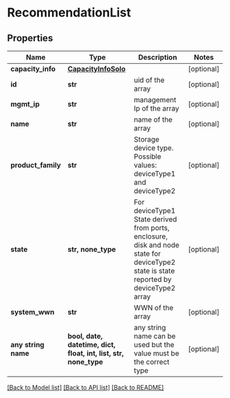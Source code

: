 # RecommendationList


## Properties
Name | Type | Description | Notes
------------ | ------------- | ------------- | -------------
**capacity_info** | [**CapacityInfoSolo**](CapacityInfoSolo.md) |  | [optional] 
**id** | **str** | uid of the array | [optional] 
**mgmt_ip** | **str** | management Ip of the array | [optional] 
**name** | **str** | name of the array | [optional] 
**product_family** | **str** | Storage device type. Possible values: deviceType1 and deviceType2 | [optional] 
**state** | **str, none_type** | For deviceType1 State derived from ports, enclosure, disk and node state for deviceType2 state is state reported by deviceType2 array | [optional] 
**system_wwn** | **str** | WWN of the array | [optional] 
**any string name** | **bool, date, datetime, dict, float, int, list, str, none_type** | any string name can be used but the value must be the correct type | [optional]

[[Back to Model list]](../README.md#documentation-for-models) [[Back to API list]](../README.md#documentation-for-api-endpoints) [[Back to README]](../README.md)


